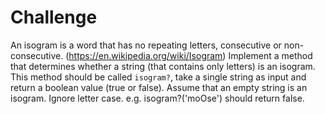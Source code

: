 # Challenge

An isogram is a word that has no repeating letters, consecutive or non-consecutive. (https://en.wikipedia.org/wiki/Isogram)
Implement a method that determines whether a string (that contains only letters) is an isogram.
This method should be called `isogram?`, take a single string as input and return a boolean value (true or false).
Assume that an empty string is an isogram.
Ignore letter case. e.g. isogram?('moOse') should return false.